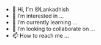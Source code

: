 - 👋 Hi, I’m @Lankadhish
- 👀 I’m interested in ...
- 🌱 I’m currently learning ...
- 💞️ I’m looking to collaborate on ...
- 📫 How to reach me ...

<!---
Lankadhish/Lankadhish is a ✨ special ✨ repository because its `README.md` (this file) appears on your GitHub profile.
You can click the Preview link to take a look at your changes.
--->
